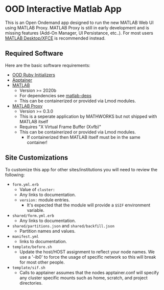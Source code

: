 # OOD Interactive Matlab App

This is an Open Ondemand app designed to run the new MATLAB Web UI using MATLAB Proxy. MATLAB Proxy is still in early development and is missing features (Add-On Manager, UI Persistance, etc..). For most users [MATLAB Desktop/XFCE](../matlab-desktop/README.md) is recommended instead.

## Required Software

Here are the basic software requirements:

- [OOD Ruby Initializers](../initializers/README.md)
- [Apptainer](https://apptainer.org/)
- [MATLAB](https://www.mathworks.com/)
  - Version >= 2020b
  - For dependencies see [matlab-deps](https://github.com/mathworks-ref-arch/container-images/tree/master/matlab-deps)
  - This can be containerized or provided via Lmod modules.
- [MATLAB Proxy](https://github.com/mathworks/matlab-proxy)
  - Version >= 0.3.0
  - This is a seperate application by MATHWORKS but not shipped with MATLAB itself
  - Requires "X Virtual Frame Buffer (Xvfb)"
  - This can be containerized or provided via Lmod modules.
    - If containerized then MATLAB itself must be in the same container!

## Site Customizations

To customize this app for other sites/institutions you will need to review the following:

- `form.yml.erb`
  - Value of `cluster:`
  - Any links to documentation.
  - `version:` module entries.
    - It's expected that the module will provide a `$SIF` environment variable.
- `shared/form.yml.erb`
  - Any links to documentation.
- `shared/partitions.json` and `shared/backfill.json`
  - Partition names and values.
- `manifest.yml`
  - links to documentation.
- `template/before.sh`
  - Update the host/HOST assignment to reflect your node names.  We use a '-ib0' to force the usage of specific network so this will break for most other people.
- `template/sif.sh`
  - Calls to apptainer assumes that the nodes apptainer.conf will specify any cluster specific mounts such as home, scratch, and project directories.
